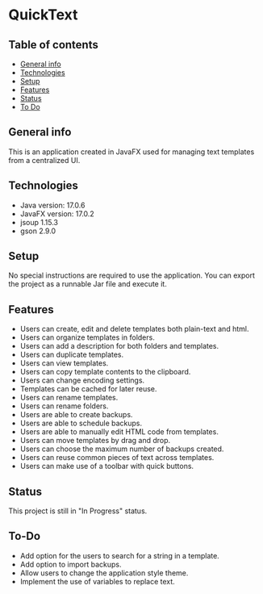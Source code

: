 # QuickText

## Table of contents
* [General info](#general-info)
* [Technologies](#technologies)
* [Setup](#setup)
* [Features](#features)
* [Status](#status)
* [To Do](#to-do)

## General info
This is an application created in JavaFX used for managing text templates from a centralized UI.

## Technologies
* Java version: 17.0.6
* JavaFX version: 17.0.2
* jsoup 1.15.3
* gson 2.9.0

## Setup
No special instructions are required to use the application. You can export the project as a runnable Jar file and execute it.

## Features
* Users can create, edit and delete templates both plain-text and html.
* Users can organize templates in folders.
* Users can add a description for both folders and templates.
* Users can duplicate templates.
* Users can view templates.
* Users can copy template contents to the clipboard.
* Users can change encoding settings.
* Templates can be cached for later reuse.
* Users can rename templates.
* Users can rename folders.
* Users are able to create backups.
* Users are able to schedule backups.
* Users are able to manually edit HTML code from templates.
* Users can move templates by drag and drop.
* Users can choose the maximum number of backups created.
* Users can reuse common pieces of text across templates.
* Users can make use of a toolbar with quick buttons.

## Status
This project is still in "In Progress" status.


## To-Do

* Add option for the users to search for a string in a template.
* Add option to import backups.
* Allow users to change the application style theme.
* Implement the use of variables to replace text.